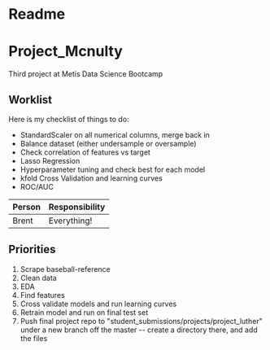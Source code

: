# Readme

# Project_Mcnulty
Third project at Metis Data Science Bootcamp

## Worklist
Here is my checklist of things to do:
* StandardScaler on all numerical columns, merge back in
* Balance dataset (either undersample or oversample)
* Check correlation of features vs target
* Lasso Regression
* Hyperparameter tuning and check best for each model
* kfold Cross Validation and learning curves
* ROC/AUC

| Person | Responsibility |
| --- | --- |
| Brent | Everything! |

## Priorities

1. Scrape baseball-reference
2. Clean data
3. EDA
4. Find features
5. Cross validate models and run learning curves
6. Retrain model and run on final test set
7. Push final project repo to "student_submissions/projects/project_luther" under a new branch off the master -- create a directory there, and add the files

